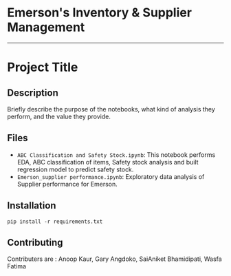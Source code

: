 # Emerson's Inventory & Supplier Management
---

# Project Title

## Description
Briefly describe the purpose of the notebooks, what kind of analysis they perform, and the value they provide.

## Files
- `ABC Classification and Safety Stock.ipynb`: This notebook performs EDA, ABC classification of items, Safety stock analysis and built regression model to predict safety stock.
- `Emerson_supplier performance.ipynb`: Exploratory data analysis of Supplier performance for Emerson.


## Installation

```
pip install -r requirements.txt
```
## Contributing
Contributers are : Anoop Kaur, Gary Angdoko, SaiAniket Bhamidipati, Wasfa Fatima

